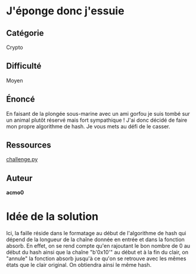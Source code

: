 # J'éponge donc j'essuie
## Catégorie
Crypto
## Difficulté
Moyen
## Énoncé
En faisant de la plongée sous-marine avec un ami gorfou je suis tombé sur un animal plutôt réservé mais fort sympathique ! J'ai donc décidé de faire mon propre algorithme de hash. Je vous mets au défi de le casser.

## Ressources

[challenge.py](challenge.py)

## Auteur
**acmo0**

# Idée de la solution

Ici, la faille réside dans le formatage au début de l'algorithme de hash qui dépend de la longueur de la chaîne donnée en entrée et dans la fonction absorb. En effet, on se rend compte qu'en rajoutant le bon nombre de 0 au début du hash ainsi que la chaîne "b'0x10'" au début et à la fin du clair, on "annule" la fonction absorb jusqu'à ce qu'on se retrouve avec les mêmes états que le clair original. On obtiendra ainsi le même hash.